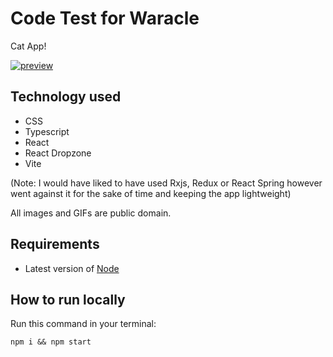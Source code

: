 # Code Test for Waracle

Cat App!

<a href="https://ibb.co/1n4wWQt"><img src="https://i.ibb.co/vBMKnq6/preview.png" alt="preview" border="0"></a>

## Technology used
- CSS
- Typescript
- React
- React Dropzone
- Vite

(Note: I would have liked to have used Rxjs, Redux or React Spring however went against it for the sake of time and keeping the app lightweight) 


All images and GIFs are public domain.

## Requirements
 - Latest version of [Node](https://nodejs.org/en/)

## How to run locally
Run this command in your terminal:

```npm i && npm start```
